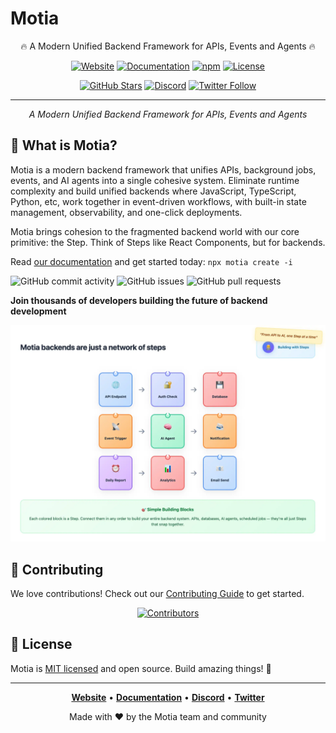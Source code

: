 # Motia

<div align="center">

🔥 A Modern Unified Backend Framework for APIs, Events and Agents 🔥

[![Website](https://img.shields.io/badge/Website-motia.dev-blue?style=flat&logo=globe&logoColor=white&labelColor=000000)](https://www.motia.dev)
[![Documentation](https://img.shields.io/badge/Docs-docs.motia.dev-green?style=flat&logo=gitbook&logoColor=white&labelColor=000000)](https://www.motia.dev/docs)
[![npm](https://img.shields.io/npm/v/motia?style=flat&logo=npm&logoColor=white&color=CB3837&labelColor=000000)](https://www.npmjs.com/package/motia)
[![License](https://img.shields.io/badge/license-MIT-green?style=flat&logo=opensourceinitiative&logoColor=white&labelColor=000000)](LICENSE)

[![GitHub Stars](https://img.shields.io/github/stars/MotiaDev/motia?style=flat&logo=github&logoColor=white&color=yellow&labelColor=000000)](https://github.com/MotiaDev/motia)
[![Discord](https://img.shields.io/discord/1322278831184281721?style=flat&logo=discord&logoColor=white&color=5865F2&label=Discord&labelColor=000000)](https://discord.gg/EnfDRFYW)
[![Twitter Follow](https://img.shields.io/badge/Follow-@motiadev-1DA1F2?style=flat&logo=twitter&logoColor=white&labelColor=000000)](https://twitter.com/motiadev)

---

*A Modern Unified Backend Framework for APIs, Events and Agents*

</div>

## 🚀 What is Motia?

Motia is a modern backend framework that unifies APIs, background jobs, events, and AI agents into a single cohesive system. Eliminate runtime complexity and build unified backends where JavaScript, TypeScript, Python, etc, work together in event-driven workflows, with built-in state management, observability, and one-click deployments.

Motia brings cohesion to the fragmented backend world with our core primitive: the Step. Think of Steps like React Components, but for backends.


Read [our documentation](https://www.motia.dev/docs) and get started today: `npx motia create -i`

![GitHub commit activity](https://img.shields.io/github/commit-activity/m/MotiaDev/motia?style=flat&logo=github&logoColor=white&labelColor=000000)
![GitHub issues](https://img.shields.io/github/issues/MotiaDev/motia?style=flat&logo=github&logoColor=white&labelColor=000000)
![GitHub pull requests](https://img.shields.io/github/issues-pr/MotiaDev/motia?style=flat&logo=github&logoColor=white&labelColor=000000)

**Join thousands of developers building the future of backend development**

![Backend is just a chain of steps](https://raw.githubusercontent.com/MotiaDev/.github/refs/heads/main/backend-is-a-network-of-steps.webp)

</div>

## 🤝 Contributing

We love contributions! Check out our [Contributing Guide](CONTRIBUTING.md) to get started.

<div align="center">

[![Contributors](https://contrib.rocks/image?repo=MotiaDev/motia)](https://github.com/MotiaDev/motia/graphs/contributors)

</div>

## 📄 License

Motia is [MIT licensed](LICENSE) and open source. Build amazing things! 🚀

---

<div align="center">

**[Website](https://www.motia.dev)** • **[Documentation](https://www.motia.dev/docs)** • **[Discord](https://discord.gg/EnfDRFYW)** • **[Twitter](https://twitter.com/motiadev)**

Made with ❤️ by the Motia team and community

</div>
